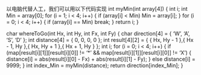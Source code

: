 以电脑代替人工，我们可以用以下代码实现 
int myMin(int array[4]) { 
int i; 
int Min = array[0]; 
for (i = 1; i < 4; i++) { 
if (array[i] < Min) Min = array[i]; 
} 
for (i = 0; i < 4; i++) { 
if (array[i] == Min) break; 
} 
return i; 
}

char whereToGo(int Hx, int Hy, int Fx, int Fy) { 
char direction[4] = { ‘W’, ‘A’, ‘S’, ‘D’ }; 
int distance[4] = { 0, 0, 0, 0 }; 
int result[4][2] = { { Hx, Hy - 1 },{ Hx - 1, Hy },{ Hx, Hy + 1 },{ Hx + 1, Hy } }; 
int i; 
for (i = 0; i < 4; i++) { 
if (map[result[i][1]][result[i][0]] != ‘*’ && map[result[i][1]][result[i][0]] != ‘X’) { 
distance[i] = abs(result[i][0] - Fx) + abs(result[i][1] - Fy); 
} 
else distance[i] = 9999; 
} 
int index_Min = myMin(distance); 
return direction[index_Min]; 
}   
